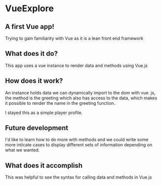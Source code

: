 # VueExplore

## A first Vue app!

Trying to gain familiarity with Vue as it is a lean front end framework

## What does it do?

This app uses a vue instance to render data and methods using Vue.js

## How does it work?

An instance holds data we can dynamically import to the dom with vue. js, the method is the greeting which also has access to the data, which makes it possible to render the name in the greeting function.

I stayed this as a simple player profile. 

## Future development

I'd like to learn how to do more with methods and we could write some more inticate cases to display different sets of information depending on what we wanted.

## What does it accomplish

This was helpful to see the syntax for calling data and methods in Vue.js
